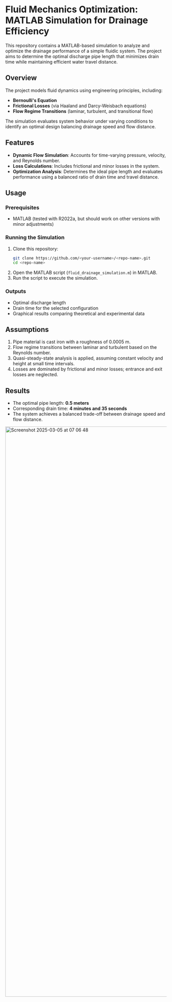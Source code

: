 # Fluid Mechanics Optimization: MATLAB Simulation for Drainage Efficiency
This repository contains a MATLAB-based simulation to analyze and optimize the drainage performance of a simple fluidic system. The project aims to determine the optimal discharge pipe length that minimizes drain time while maintaining efficient water travel distance.

## Overview

The project models fluid dynamics using engineering principles, including:
- **Bernoulli's Equation**
- **Frictional Losses** (via Haaland and Darcy-Weisbach equations)
- **Flow Regime Transitions** (laminar, turbulent, and transitional flow)

The simulation evaluates system behavior under varying conditions to identify an optimal design balancing drainage speed and flow distance.

## Features

- **Dynamic Flow Simulation**: Accounts for time-varying pressure, velocity, and Reynolds number.
- **Loss Calculations**: Includes frictional and minor losses in the system.
- **Optimization Analysis**: Determines the ideal pipe length and evaluates performance using a balanced ratio of drain time and travel distance.

## Usage

### Prerequisites
- MATLAB (tested with R2022a, but should work on other versions with minor adjustments)

### Running the Simulation
1. Clone this repository:
    ```bash
    git clone https://github.com/<your-username>/<repo-name>.git
    cd <repo-name>
    ```
2. Open the MATLAB script (`fluid_drainage_simulation.m`) in MATLAB.
3. Run the script to execute the simulation.

### Outputs
- Optimal discharge length
- Drain time for the selected configuration
- Graphical results comparing theoretical and experimental data

## Assumptions

1. Pipe material is cast iron with a roughness of 0.0005 m.
2. Flow regime transitions between laminar and turbulent based on the Reynolds number.
3. Quasi-steady-state analysis is applied, assuming constant velocity and height at small time intervals.
4. Losses are dominated by frictional and minor losses; entrance and exit losses are neglected.

## Results

- The optimal pipe length: **0.5 meters**
- Corresponding drain time: **4 minutes and 35 seconds**
- The system achieves a balanced trade-off between drainage speed and flow distance.
<img width="1778" alt="Screenshot 2025-03-05 at 07 06 48" src="https://github.com/user-attachments/assets/ad45d6ae-3063-4119-b576-6c2f033c1129" />

